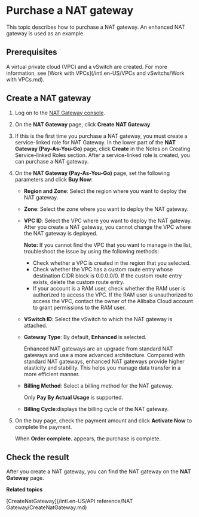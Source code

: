# Purchase a NAT gateway

This topic describes how to purchase a NAT gateway. An enhanced NAT gateway is used as an example.

## Prerequisites

A virtual private cloud \(VPC\) and a vSwitch are created. For more information, see [Work with VPCs](/intl.en-US/VPCs and vSwitchs/Work with VPCs.md).

## Create a NAT gateway

1.  Log on to the [NAT Gateway console](https://vpc.console.aliyun.com/nat).

2.  On the **NAT Gateway** page, click **Create NAT Gateway**.

3.  If this is the first time you purchase a NAT gateway, you must create a service-linked role for NAT Gateway. In the lower part of the **NAT Gateway \(Pay-As-You-Go\)** page, click **Create** in the Notes on Creating Service-linked Roles section. After a service-linked role is created, you can purchase a NAT gateway.

4.  On the **NAT Gateway \(Pay-As-You-Go\)** page, set the following parameters and click **Buy Now**:

    -   **Region and Zone**: Select the region where you want to deploy the NAT gateway.
    -   **Zone**: Select the zone where you want to deploy the NAT gateway.
    -   **VPC ID**: Select the VPC where you want to deploy the NAT gateway. After you create a NAT gateway, you cannot change the VPC where the NAT gateway is deployed.

        **Note:** If you cannot find the VPC that you want to manage in the list, troubleshoot the issue by using the following methods:

        -   Check whether a VPC is created in the region that you selected.
        -   Check whether the VPC has a custom route entry whose destination CIDR block is 0.0.0.0/0. If the custom route entry exists, delete the custom route entry.
        -   If your account is a RAM user, check whether the RAM user is authorized to access the VPC. If the RAM user is unauthorized to access the VPC, contact the owner of the Alibaba Cloud account to grant permissions to the RAM user.
    -   **VSwitch ID**: Select the vSwitch to which the NAT gateway is attached.
    -   **Gateway Type**: By default, **Enhanced** is selected.

        Enhanced NAT gateways are an upgrade from standard NAT gateways and use a more advanced architecture. Compared with standard NAT gateways, enhanced NAT gateways provide higher elasticity and stability. This helps you manage data transfer in a more efficient manner.

    -   **Billing Method**: Select a billing method for the NAT gateway.

        Only **Pay By Actual Usage** is supported.

    -   **Billing Cycle**:displays the billing cycle of the NAT gateway.
5.  On the buy page, check the payment amount and click **Activate Now** to complete the payment.

    When **Order complete.** appears, the purchase is complete.


## Check the result

After you create a NAT gateway, you can find the NAT gateway on the **NAT Gateway** page.

**Related topics**  


[CreateNatGateway](/intl.en-US/API reference/NAT Gateway/CreateNatGateway.md)

